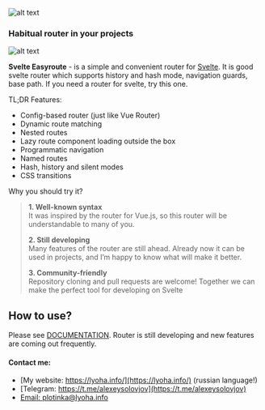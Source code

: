 ![alt text](https://img.shields.io/npm/v/svelte-easyroute.svg "npm stats")

### Habitual router in your projects

![alt text](https://easyroute.lyoha.info/assets/logo.640381ffb6b33843108bca9c5601e46f.png "Easyroute Logo")


**Svelte Easyroute** - is a simple and convenient 
router for [Svelte](https://svelte.dev/). 
It is good svelte router which supports history 
and hash mode, navigation guards, base path. 
If you need a router for svelte, try this one.

TL;DR Features:

* Config-based router (just like Vue Router)
* Dynamic route matching
* Nested routes
* Lazy route component loading outside the box
* Programmatic navigation
* Named routes
* Hash, history and silent modes
* CSS transitions

Why you should try it? 

>**1. Well-known syntax**  
>It was inspired by the router for Vue.js, so this router will be understandable to many of you.
>
>**2. Still developing**  
>Many features of the router are still ahead. Already now it can be used in projects, and I’m happy to know what will make it better.
>
>**3. Community-friendly**  
>Repository cloning and pull requests are welcome! Together we can make the perfect tool for developing on Svelte

## How to use?

Please see [DOCUMENTATION](https://easyroute.lyoha.info). Router is still developing and new features are coming out frequently.

#### Contact me:
* [My website: https://lyoha.info/](https://lyoha.info/) (russian language!)
* [Telegram: https://t.me/alexeysolovjov](https://t.me/alexeysolovjov)
* [Email: plotinka@lyoha.info](mailto:plotinka@lyoha.info)
